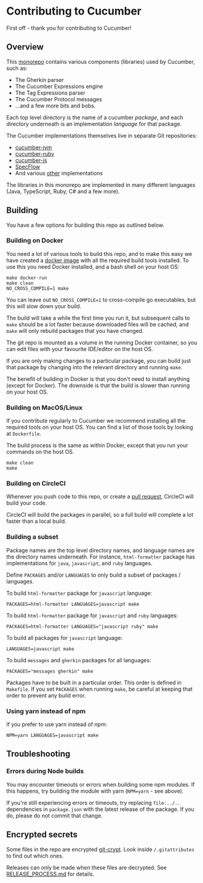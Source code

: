 # Contributing to Cucumber

First off - thank you for contributing to Cucumber!

## Overview

This [monorepo](https://gomonorepo.org/) contains various components (libraries)
used by Cucumber, such as:

* The Gherkin parser
* The Cucumber Expressions engine
* The Tag Expressions parser
* The Cucumber Protocol messages
* ...and a few more bits and bobs.

Each top level directory is the name of a cucumber *package*, and each directory
underneath is an implementation *language* for that package.

The Cucumber implementations themselves live in separate Git repositories:

* [cucumber-jvm](https://github.com/cucumber/cucumber-jvm)
* [cucumber-ruby](https://github.com/cucumber/cucumber-ruby)
* [cucumber-js](https://github.com/cucumber/cucumber-js)
* [SpecFlow](https://github.com/techtalk/SpecFlow)
* And various [other](https://cucumber.io/docs/installation/) implementations

The libraries in this monorepo are implemented in many different languages
(Java, TypeScript, Ruby, C# and a few more).

## Building

You have a few options for building this repo as outlined below.

### Building on Docker

You need a lot of various tools to build this repo, and to make this easy we have
created a [docker image](https://github.com/cucumber/cucumber-build) with all the required build tools
installed. To use this you need Docker installed, and a bash shell on your host OS:

```
make docker-run
make clean
NO_CROSS_COMPILE=1 make
```

You can leave out `NO_CROSS_COMPILE=1` to cross-compile go executables, but this
will slow down your build.

The build will take a while the first time you run it, but subsequent calls to `make`
should be a lot faster because downloaded files will be cached, and `make` will
only rebuild packages that you have changed.

The git repo is mounted as a volume in the running Docker container, so you can
edit files with your favourite IDE/editor on the host OS.

If you are only making changes to a particular package, you can build just that
package by changing into the relevant directory and running `make`.

The benefit of building in Docker is that you don't need to install anything
(except for Docker). The downside is that the build is slower than running on
your host OS.

### Building on MacOS/Linux

If you contribute regularly to Cucumber we recommend installing all the required
tools on your host OS. You can find a list of those tools by looking at `Dockerfile`.

The build process is the same as within Docker, except that you run your commands
on the host OS.

```
make clean
make
```

### Building on CircleCI

Whenever you push code to this repo, or create a [pull request](https://help.github.com/en/articles/about-pull-requests), CircleCI will build your code.

CircleCI will build the packages in parallel, so a full build will complete a lot faster
than a local build.

### Building a subset

Package names are the top level directory names, and language names are the
directory names underneath. For instance, `html-formatter` package has
implementations for `java`, `javascript`, and `ruby` languages.

Define `PACKAGES` and/or `LANGUAGES` to only build a subset of packages / languages.

To build `html-formatter` package for `javascript` language:

```
PACKAGES=html-formatter LANGUAGES=javascript make
```

To build `html-formatter` package for `javascript` and `ruby` languages:

```
PACKAGES=html-formatter LANGUAGES="javascript ruby" make
```

To build all packages for `javascript` language:

```
LANGUAGES=javascript make
```

To build `messages` and `gherkin` packages for all languages:

```
PACKAGES="messages gherkin" make
```

Packages have to be built in a particular order. This order is defined in
`Makefile`. If you set `PACKAGES` when running `make`, be careful at keeping
that order to prevent any build error.

### Using yarn instead of npm

If you prefer to use yarn instead of npm:

```
NPM=yarn LANGUAGES=javascript make
```

## Troubleshooting

### Errors during Node builds

You may encounter timeouts or errors when building some npm modules. If this happens,
try building the module with yarn (`NPM=yarn` - see above).

If you're still experiencing errors or timeouts, try replacing `file:../..` dependencies
in `package.json` with the latest release of the package. If you do, please do not
commit that change.

## Encrypted secrets

Some files in the repo are encrypted [git-crypt](https://www.agwa.name/projects/git-crypt/).
Look inside `/.gitattributes` to find out which ones.

Releases can only be made when these files are decrypted. See
[RELEASE_PROCESS.md](./RELEASE_PROCESS.md) for details.
